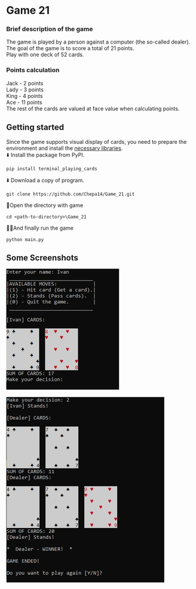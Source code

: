 # Game 21

### Brief description of the game
The game is played by a person against a computer (the so-called dealer).\
The goal of the game is to score a total of 21 points.\
Play with one deck of 52 cards.

### Points calculation
Jack - 2 points\
Lady - 3 points\
King - 4 points\
Ace - 11 points\
The rest of the cards are valued at face value when calculating points.

## Getting started
Since the game supports visual display of cards, you need to prepare the environment and install the [necessary libraries](https://github.com/pwildenhain/terminal_playing_cards).\
⬇️ Install the package from PyPI.
```
pip install terminal_playing_cards
```
⬇️ Download a copy of program.
```
git clone https://github.com/Chepa14/Game_21.git
```
📝Open the directory with game
```
cd <path-to-directory>\Game_21
```
🙇‍♂️And finally run the game
```
python main.py
```
## Some Screenshots
![](_static/Screenshot.jpg)\
\
![](_static/Screenshot_1.jpg)
